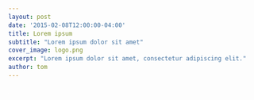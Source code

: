 ```yaml
---
layout: post
date: '2015-02-08T12:00:00-04:00'
title: Lorem ipsum
subtitle: "Lorem ipsum dolor sit amet"
cover_image: logo.png
excerpt: "Lorem ipsum dolor sit amet, consectetur adipiscing elit."
author: tom
---
```

<div class="full zoomable"><img src="/images/blank.gif"></div>
